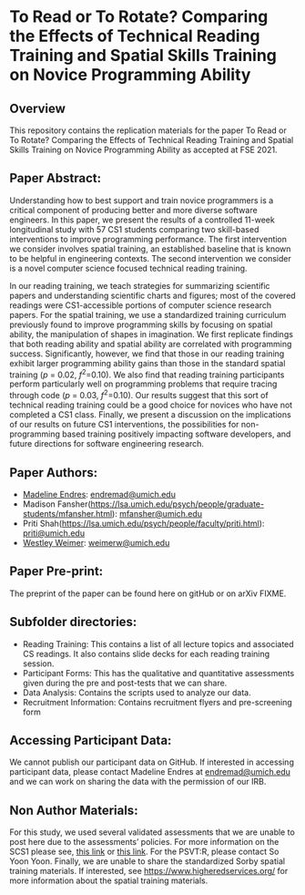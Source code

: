 # To Read or To Rotate? Comparing the Effects of Technical Reading Training and Spatial Skills Training on Novice Programming Ability

## Overview

This repository contains the replication materials for the paper To Read or To Rotate? Comparing the Effects of Technical Reading Training and Spatial Skills Training on Novice Programming Ability as accepted at FSE 2021.

## Paper Abstract:

Understanding how to best support and train novice programmers is a critical component of producing better and more diverse software engineers. In this paper, we present the results of a controlled 11-week longitudinal study with 57 CS1 students comparing two skill-based interventions to improve programming performance. The first intervention we consider involves spatial training, an established baseline that is known to be helpful in engineering contexts. The second intervention we consider is a novel computer science focused technical reading training.

In our reading training, we teach strategies for summarizing scientific papers and understanding scientific charts and figures; most of the covered readings were CS1-accessible portions of computer science research papers. For the spatial training, we use a standardized training curriculum previously found to improve programming skills by focusing on spatial ability, the manipulation of shapes in imagination. We first replicate findings that both reading ability and spatial ability are correlated with programming success. Significantly, however, we find that those in our reading training exhibit larger programming ability gains than those in the standard spatial training (*p* = 0.02, *f*<sup>2</sup>=0.10). We also find that reading training participants perform particularly well on programming problems that require tracing through code (*p* = 0.03, *f*<sup>2</sup>=0.10). Our results suggest that this sort of technical reading training could be a good choice for novices who have not completed a CS1 class. Finally, we present a discussion on the implications of our results on future CS1 interventions, the possibilities for non-programming based training positively impacting software developers, and future directions for software engineering research.

## Paper Authors:

* [Madeline Endres](https://madelineendres.com): <endremad@umich.edu>
* Madison Fansher(https://lsa.umich.edu/psych/people/graduate-students/mfansher.html): <mfansher@umich.edu>
* Priti Shah(https://lsa.umich.edu/psych/people/faculty/priti.html): <priti@umich.edu>
* [Westley Weimer](https://web.eecs.umich.edu/~weimerw/): <weimerw@umich.edu>

## Paper Pre-print:

The preprint of the paper can be found here on gitHub or on arXiv FIXME.

## Subfolder directories:

* Reading Training: This contains a list of all lecture topics and associated CS readings. It also contains slide decks for each reading training session.
* Participant Forms: This has the qualitative and quantitative assessments given during the pre and post-tests that we can share.
* Data Analysis: Contains the scripts used to analyze our data.
* Recruitment Information: Contains recruitment flyers and pre-screening form


## Accessing Participant Data: 

We cannot publish our participant data on GitHub. If interested in accessing participant data, please contact Madeline Endres at <endremad@umich.edu> and we can work on sharing the data with the permission of our IRB.

## Non Author Materials: 

For this study, we used several validated assessments that we are unable to post here due to the assessments’ policies. For more information on the SCS1 please see, [this link](https://static1.squarespace.com/static/5c33859e620b850e3bd43419/t/5c377c8503ce646c6364997c/1547140229403/SCS1+Info+Sheet.pdf) or [this link](https://github.com/CelloCorgi/FSE2021_To_Read_or_to_Rotate/blob/main/Participant%20Forms/SCS1_Info_Sheet.pdf). For the PSVT:R, please contact So Yoon Yoon. Finally, we are unable to share the standardized Sorby spatial training materials. If interested, see https://www.higheredservices.org/ for more information about the spatial training materials.

